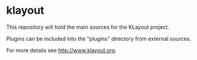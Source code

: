 # klayout

This repository will hold the main sources for the KLayout project.

Plugins can be included into the "plugins" directory from external sources.

For more details see http://www.klayout.org.

